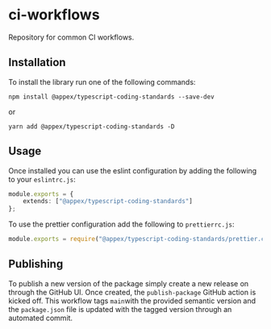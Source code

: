 # ci-workflows

Repository for common CI workflows.

## Installation

To install the library run one of the following commands:

`npm install @appex/typescript-coding-standards --save-dev`

or

`yarn add @appex/typescript-coding-standards -D`

## Usage

Once installed you can use the eslint configuration by adding the following to your `eslintrc.js`:

```ts
module.exports = {
    extends: ["@appex/typescript-coding-standards"]
};
```

To use the prettier configuration add the following to `prettierrc.js`:

```ts
module.exports = require("@appex/typescript-coding-standards/prettier.config");
```

## Publishing

To publish a new version of the package simply create a new release on through the GitHub UI. Once created,
the `publish-package` GitHub action is kicked off. This workflow tags `main`with the provided semantic version and
the `package.json` file is updated with the tagged version through an automated commit.
